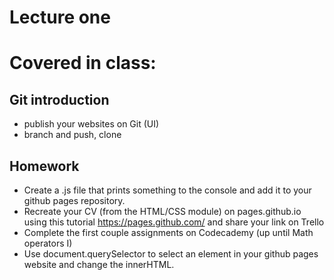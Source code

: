 # Lecture one

# Covered in class:

## Git introduction 
  * publish your websites on Git (UI)
  * branch and push, clone
  
## Homework
 * Create a .js file that prints something to the console and add it to your github pages repository.
 * Recreate your CV (from the HTML/CSS module) on pages.github.io using this tutorial https://pages.github.com/ and share your link on Trello
 * Complete the first couple assignments on Codecademy (up until Math operators I)
 * Use document.querySelector to select an element in your github pages website and change the innerHTML.
